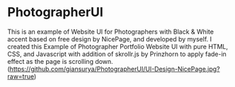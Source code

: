 # PhotographerUI
This is an example of Website UI for Photographers with Black &amp; White accent based on free design by NicePage, and developed by myself. I created this Example of Photographer Portfolio Website UI with pure HTML, CSS, and Javascript with addition of skrollr.js by Prinzhorn to apply fade-in effect as the page is scrolling down. 
(https://github.com/giansurya/PhotographerUI/UI-Design-NicePage.jpg?raw=true)
